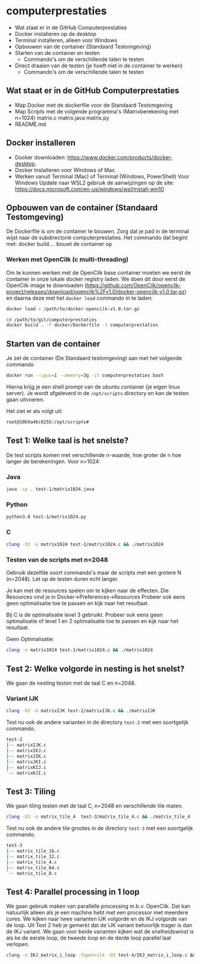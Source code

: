# computerprestaties
- Wat staat er in de GitHub Computerprestaties
- Docker installeren op de desktop
- Terminal installeren, alleen voor Windows
- Opbouwen van de container (Standaard Testomgeving)
- Starten van de container en testen
    - Commando's om de verschillende talen te testen 
- Direct draaien van de testen (je hoeft niet in de container te werken) 
    - Commando's om de verschillende talen te testen 
    
## Wat staat er in de GitHub Computerprestaties
- Map Docker met de dockerfile voor de Standaard Testomgeving
- Map Scripts met de volgende programma's
(Matrixberekening met n=1024)
  matrix.c
  matrix.java
  matrix.py
- README.md
    
## Docker installeren
- Docker downloaden: https://www.docker.com/products/docker-desktop.
- Docker Installeren voor Windows of Mac.
- Werken vanuit Terminal (Mac) of Terminal (Windows, PowerShell) 
 Voor Windows Update naar WSL2 gebruik de aanwijzingen op de site: https://docs.microsoft.com/en-us/windows/wsl/install-win10

## Opbouwen van de container (Standaard Testomgeving)
De Dockerfile is om de container te bouwen. Zorg dat je pad in de terminal wijst naar de subdirectorie computerprestaties. Het commando dat begint met: docker build.... bouwt de container op

### Werken met OpenCilk (c multi-threading)
Om te kunnen werken met de OpenCilk base container moeten we eerst de container in onze lokale docker registry laden. We doen dit door eerst de OpenCilk image te downloaden (https://github.com/OpenCilk/opencilk-project/releases/download/opencilk%2Fv1.0/docker-opencilk-v1.0.tar.gz) en daarna deze met het `docker load` commando in te laden:

```bash
docker load < /path/to/docker-opencilk-v1.0.tar.gz
```
```bash
cd /path/to/git/computerprestaties
docker build . -f docker/Dockerfile -t computerprestaties
```
## Starten van de container
Je zet de container (De Standaard testomgeving) aan met het volgende commando
```bash
docker run --cpus=1 --memory=3g -it computerprestaties bash
```
Hierna krijg je een shell prompt van de ubuntu container (je eigen linux server). Je wordt afgeleverd in de `/opt/scripts` directory en kan de testen gaan uitvoeren.

Het ziet er als volgt uit:
```bash
root@10b9a46c0255:/opt/scripts#
```

## Test 1: Welke taal is het snelste?

De test scripts komen met verschillende n-waarde, hoe groter de n hoe langer de berekeningen. Voor n=1024:

### Java

```bash
java -cp . test-1/matrix1024.java
```
### Python

```bash
python3.8 test-1/matrix1024.py
```
### C

```bash
clang -O3 -o matrix1024 test-1/matrix1024.c && ./matrix1024
```
### Testen van de scripts met n=2048
Gebruik dezelfde soort commando's maar de scripts met een grotere N (n=2048). Let op de testen duren echt langer.

Je kan met de resources spelen om te kijken naar de effecten. Die Resources vind je in Docker->Preferences->Resources
Probeer ook eens geen optimalisatie toe te passen en kijk naar het resultaat.

Bij C is de optimalisatie level 3 gebruikt. Probeer ook eens geen optimalisatie of level 1 en 2 optimalisatie toe te passen en kijk naar het resultaat.

Geen Optimalisatie:
```bash
clang -o matrix1024 test-1/matrix1024.c && ./matrix1024
```
## Test 2: Welke volgorde in nesting is het snelst?
We gaan de nesting testen met de taal C en n=2048.

### Variant IJK

```bash
clang -O3 -o matrixIJK test-2/matrixIJK.c && ./matrixIJK
```
Test nu ook de andere varianten in de directory `test-2` met een soortgelijk commando.
```bash
test-2
|-- matrixIJK.c
|-- matrixIKJ.c
|-- matrixJIK.c
|-- matrixJKI.c
|-- matrixKIJ.c
`-- matrixKJI.c
```
## Test 3: Tiling
We gaan tiling testen met de taal C, n=2048 en verschillende tile maten.

```bash
clang -O3 -o matrix_tile_4  test-3/matrix_tile_4.c && ./matrix_tile_4
```
Test nu ook de andere tile grootes in de directory `test-3` met een soortgelijk commando.

```bash
test-3
|-- matrix_tile_16.c
|-- matrix_tile_32.c
|-- matrix_tile_4.c
|-- matrix_tile_64.c
`-- matrix_tile_8.c
```
## Test 4: Parallel processing in 1 loop
We gaan gebruik maken van parallelle processing m.b.v. OpenCilk. Dat kan natuurlijk alleen als je een machine hebt met een processor met meerdere cores. We kijken naar twee varianten IJK volgorde en de IKJ volgorde van de loop.
Uit Test 2 heb je gemerkt dat de IJK variant behoorlijk trager is dan de IKJ variant. We gaan voor beide varianten kijken wat de snelheidswinst is als ke de eerste loop, de tweede loop en de derde loop parallel laat verlopen.

```bash
clang -o IKJ_matrix_i_loop -fopencilk -O3 test-4/IKJ_matrix_i_loop.c && ./IKJ_matrix_i_loop
```

